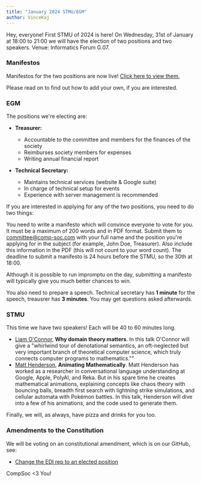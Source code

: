 ```yaml
---
title: "January 2024 STMU/EGM"
author: VinceKaj
---
```


Hey, everyone! First STMU of 2024 is here! On Wednesday, 31st of January at 18:00 to 21:00 we will have the election of two positions and two speakers. Venue: Informatics Forum G.07.

### Manifestos

Manifestos for the two positions are now live! [Click here to view them.](https://comp-soc.com/blog/2024/01/23/january-egm-manifestos.html)

Please read on to find out how to add your own, if you are interested.

### EGM

The positions we're electing are:

- **Treasurer:**
  
  - Accountable to the committee and members for the finances of the society
  - Reimburses society members for expenses
  - Writing annual financial report
- **Technical Secretary:**
  
  - Maintains technical services (website & Google suite)
  - In charge of technical setup for events
  - Experience with server management is recommended

If you are interested in applying for any of the two positions, you need to do two things:

You need to write a manifesto which will convince everyone to vote for you. It must be a maximum of 200 words and in PDF format. Submit them to committee@comp-soc.com with your full name and the position you're applying for in the subject (for example, John Doe, Treasurer). Also include this information in the PDF (this will not count to your word count). The deadline to submit a manifesto is 24 hours before the STMU, so the 30th at 18:00.

Although it is possible to run impromptu on the day, submitting a manifesto will typically give you much better chances to win.

You also need to prepare a speech. Technical secretary has **1 minute** for the speech, treausrer has **3 minutes**. You may get questions asked afterwards.

### STMU

This time we have two speakers! Each will be 40 to 60 minutes long.

- [Liam O'Connor](http://liamoc.net/), **Why domain theory matters**. In this talk O'Connor will give a "whirlwind tour of denotational semantics, an oft-neglected but very important branch of theoretical computer science, which truly connects computer programs to mathematics.""
- [Matt Henderson](https://twitter.com/matthen2), **Animating Mathematically**. Matt Henderson has worked as a researcher in conversational language understanding at Google, Apple, PolyAI, and Reka. But in his spare time he creates mathematical animations, explaining concepts like chaos theory with bouncing balls, breadth first search with lightning strike simulations, and cellular automata with Pokémon battles. In this talk, Henderson will dive into a few of his animations, and the code used to generate them.

Finally, we will, as always, have pizza and drinks for you too.

### Amendments to the Constitution

We will be voting on an constitutional amendment, which is on our GitHub, see:

- [Change the EDI rep to an elected position](https://github.com/compsoc-edinburgh/constitution/pull/41/)

CompSoc <3 You!

